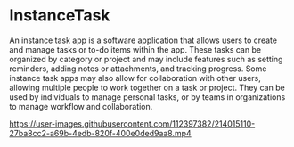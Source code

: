 # InstanceTask
An instance task app is a software application that allows users to create and manage tasks or to-do items within the app. These tasks can be organized by category or project and may include features such as setting reminders, adding notes or attachments, and tracking progress. Some instance task apps may also allow for collaboration with other users, allowing multiple people to work together on a task or project. They can be used by individuals to manage personal tasks, or by teams in organizations to manage workflow and collaboration.


https://user-images.githubusercontent.com/112397382/214015110-27ba8cc2-a69b-4edb-820f-400e0ded9aa8.mp4

